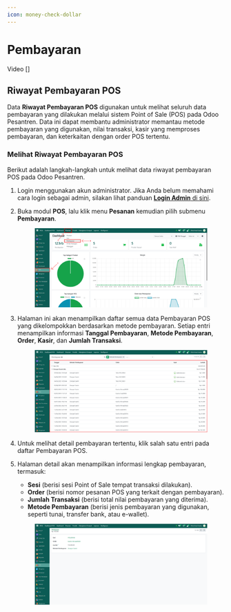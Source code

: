 ```yaml
---
icon: money-check-dollar
---
```


# Pembayaran

Video \[]

## Riwayat Pembayaran POS

Data **Riwayat Pembayaran POS** digunakan untuk melihat seluruh data pembayaran yang dilakukan melalui sistem Point of Sale (POS) pada Odoo Pesantren. Data ini dapat membantu administrator memantau metode pembayaran yang digunakan, nilai transaksi, kasir yang memproses pembayaran, dan keterkaitan dengan order POS tertentu.

### Melihat Riwayat Pembayaran POS

Berikut adalah langkah-langkah untuk melihat data riwayat pembayaran POS pada Odoo Pesantren.

1. Login menggunakan akun administrator. Jika Anda belum memahami cara login sebagai admin, silakan lihat panduan [**Login Admin** di sini](../../panduan-login/login-admin.md).
2.  Buka modul **POS**, lalu klik menu **Pesanan** kemudian pilih submenu **Pembayaran**.

    <figure><img src="../../.gitbook/assets/images-688 (2).png" alt=""><figcaption></figcaption></figure>


3.  Halaman ini akan menampilkan daftar semua data Pembayaran POS yang dikelompokkan berdasarkan metode pembayaran. Setiap entri menampilkan informasi **Tanggal Pembayaran**, **Metode Pembayaran**, **Order**, **Kasir**, dan **Jumlah Transaksi**.

    <figure><img src="../../.gitbook/assets/images-689 (1) (1).png" alt=""><figcaption></figcaption></figure>


4. Untuk melihat detail pembayaran tertentu, klik salah satu entri pada daftar Pembayaran POS.
5.  Halaman detail akan menampilkan informasi lengkap pembayaran, termasuk:

    * **Sesi** (berisi sesi Point of Sale tempat transaksi dilakukan).
    * **Order** (berisi nomor pesanan POS yang terkait dengan pembayaran).
    * **Jumlah Transaksi** (berisi total nilai pembayaran yang diterima).
    * **Metode Pembayaran** (berisi jenis pembayaran yang digunakan, seperti tunai, transfer bank, atau e-wallet).

    <figure><img src="../../.gitbook/assets/images-690 (1).png" alt=""><figcaption></figcaption></figure>
